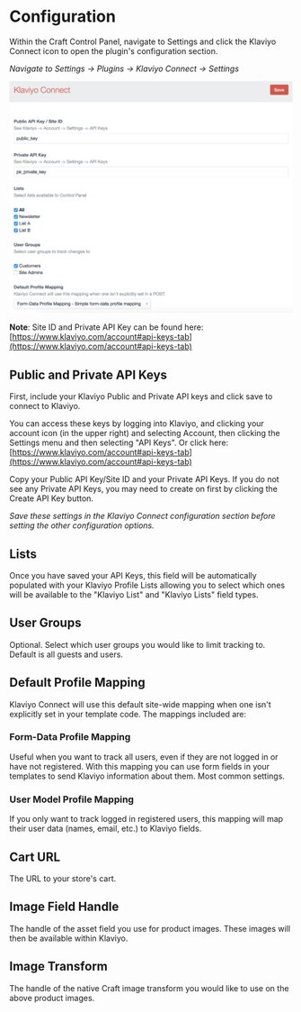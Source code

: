 # Configuration

Within the Craft Control Panel, navigate to Settings and click the Klaviyo Connect icon to open the plugin's configuration section.

*Navigate to Settings → Plugins → Klaviyo Connect → Settings*

![Configuration](./images/configuration.png)

**Note**: Site ID and Private API Key can be found here: [https://www.klaviyo.com/account#api-keys-tab](https://www.klaviyo.com/account#api-keys-tab)

## Public and Private API Keys

First, include your Klaviyo Public and Private API keys and click save to connect to Klaviyo.

You can access these keys by logging into Klaviyo, and clicking your account icon (in the upper right) and selecting Account, then clicking the Settings menu and then selecting "API Keys". Or click here: [https://www.klaviyo.com/account#api-keys-tab](https://www.klaviyo.com/account#api-keys-tab)

Copy your Public API Key/Site ID and your Private API Keys. If you do not see any Private API Keys, you may need to create on first by clicking the Create API Key button.

*Save these settings in the Klaviyo Connect configuration section before setting the other configuration options.*

## Lists

Once you have saved your API Keys, this field will be automatically populated with your Klaviyo Profile Lists allowing you to select which ones will be available to the "Klaviyo List" and "Klaviyo Lists" field types.

## User Groups

Optional. Select which user groups you would like to limit tracking to. Default is all guests and users.

## Default Profile Mapping

Klaviyo Connect will use this default site-wide mapping when one isn't explicitly set in your template code. The mappings included are:

### Form-Data Profile Mapping
Useful when you want to track all users, even if they are not logged in or have not registered. With this mapping you can use form fields in your templates to send Klaviyo information about them. Most common settings.

### User Model Profile Mapping
If you only want to track logged in registered users, this mapping will map their user data (names, email, etc.) to Klaviyo fields.

## Cart URL

The URL to your store's cart.

## Image Field Handle

The handle of the asset field you use for product images. These images will then be available within Klaviyo.

## Image Transform

The handle of the native Craft image transform you would like to use on the above product images.
